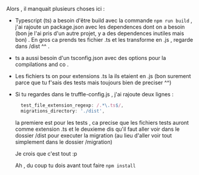 Alors , il manquait plusieurs choses ici :

- Typescript (ts) a besoin d'être build avec la commande `npm run build` , j'ai rajoute un package.json avec les
  dependences dont on a besoin (bon je l'ai pris d'un autre projet, y a des dependences inutiles mais bon) .
  En gros ca prends tes fichier .ts et les transforme en .js , regarde dans /dist ^^ .

- ts a aussi besoin d'un tsconfig.json  avec des options pour la compilations and co .

- Les fichiers ts on pour extensions .ts la ils etaient en .js (bon surement parce que tu f'sais des tests mais toujours bien
  de preciser ^^)

- Si tu regardes dans le truffle-config.js , j'ai rajoute deux lignes :
  ````js
    test_file_extension_regexp: /.*\.ts$/,
    migrations_directory: './dist',
  ````

  la premiere est pour les tests , ca precise que les fichiers tests auront comme extension .ts
  et le deuxieme dis qu'il faut aller voir dans le dossier /dist pour executer la migration (au lieu d'aller voir tout simplement
  dans le dossier /migration)

  Je crois que c'est tout :p

  Ah , du coup tu dois avant tout faire `npm install`